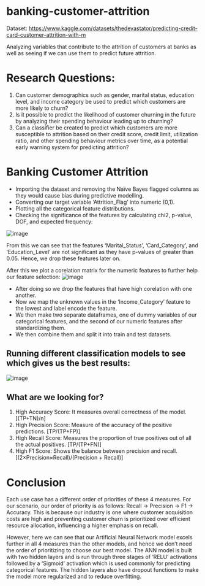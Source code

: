 # banking-customer-attrition
Dataset: https://www.kaggle.com/datasets/thedevastator/predicting-credit-card-customer-attrition-with-m

Analyzing variables that contribute to the attrition of customers at banks as well as seeing if we can use them to predict future attrition. 

# Research Questions:
1) Can customer demographics such as gender, marital status, education level, and income 
category be used to predict which customers are more likely to churn?
2) Is it possible to predict the likelihood of customer churning in the future by analyzing their 
spending behaviour leading up to churning?
3) Can a classifier be created to predict which customers are more susceptible to attrition based 
on their credit score, credit limit, utilization ratio, and other spending behaviour metrics over 
time, as a potential early warning system for predicting attrition?

# Banking Customer Attrition
- Importing the dataset and removing the Naïve Bayes flagged columns as they would cause bias during predictive modelling.
- Converting our target variable ‘Attrition_Flag’ into numeric (0,1).
- Plotting all the categorical feature distributions.
- Checking the significance of the features by calculating chi2, p-value, DOF, and expected frequency:

![image](https://github.com/user-attachments/assets/bdfdc102-336b-4057-9508-47c5d19c3505)

From this we can see that the features ‘Marital_Status’, ‘Card_Category’, and ‘Education_Level’ are not significant as they have p-values of greater than 0.05. Hence, we drop these features later on.

After this we plot a corelation matrix for the numeric features to further help our feature selection:
![image](https://github.com/user-attachments/assets/d2106a64-7f57-49b0-9843-5fee445f3111)

- After doing so we drop the features that have high corelation with one another.
- Now we map the unknown values in the ‘Income_Category’ feature to the lowest and label encode the feature.
- We then make two separate dataframes, one of dummy variables of our categorical features, and the second of our numeric features after standardizing them.
- We then combine them and split it into train and test datasets.

## Running different classification models to see which gives us the best results:
![image](https://github.com/user-attachments/assets/3227508c-b7c5-4506-a8ad-0ce6deb498e7)

## What are we looking for?
1) High Accuracy Score: It measures overall correctness of the model. [(TP+TN)/n]
2) High Precision Score: Measure of the accuracy of the positive predictions. [TP/(TP+FP)]
3) High Recall Score: Measures the proportion of true positives out of all the actual positives. [TP/(TP+FN)]
4) High F1 Score: Shows the balance between precision and recall. [(2×Precision×Recall)/(Precision + Recall)]

# Conclusion
Each use case has a different order of priorities of these 4 measures. For our scenario, our order of priority is as follows: Recall -> Precision -> F1 -> Accuracy. This is because our industry is one where customer acquisition costs are high and preventing customer churn is prioritized over efficient resource allocation, influencing a higher emphasis on recall.

However, here we can see that our Artificial Neural Network model excels further in all 4 measures than the other models, and hence we don’t need the order of prioritizing to choose our best model. The ANN model is built with two hidden layers and is run through three stages of ‘RELU’ activations followed by a ‘Sigmoid’ activation which is used commonly for predicting categorical features. The hidden layers also have dropout functions to make the model more regularized and to reduce overfitting.


